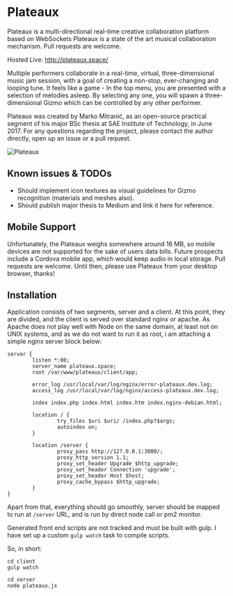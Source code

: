 # Plateaux
Plateaux is a multi-directional real-time creative collaboration platform based on WebSockets
Plateaux is a state of the art musical collaboration mechanism.
Pull requests are welcome.

Hosted Live: http://plateaux.space/

Multiple performers collaborate in a real-time, virtual, three-dimensional music jam session, with a goal of creating a non-stop, ever-changing and looping tune.
It feels like a game - In the top menu, you are presented with a selection of melodies asleep. By selecting any one, you will spawn a three-dimensional Gizmo which can be controlled by any other performer.

Plateaux was created by Marko Mitranić, as an open-source practical segment of his major BSc thesis at SAE Institute of Technology, in June 2017.
For any questions regarding the project, please contact the author directly, open up an issue or a pull request.

![Plateaux](http://i65.tinypic.com/29bziw9.jpg)

## Known issues & TODOs
- Should implement icon textures as visual guidelines for Gizmo recognition (materials and meshes also).
- Should publish major thesis to Medium and link it here for reference.

## Mobile Support
Unfortunately, the Plateaux weighs somewhere around 16 MB, so mobile devices are not supported for the sake of users data bills.
Future prospects include a Cordova mobile app, which would keep audio in local storage. Pull requests are welcome. Until then, please use Plateaux from your desktop browser, thanks!

## Installation
Application consists of two segments, server and a client. At this point, they are divided, and the client is served over standard nginx or apache. As Apache does not play well with Node on the same domain, at least not on UNIX systems, and as we do not want to run it as root, i am attaching a simple nginx server block below:
```
server {
        listen *:80;
        server_name plateaux.space;
        root /var/www/plateaux/client/app;

        error_log /usr/local/var/log/nginx/error-plateaux.dev.log;
        access_log /usr/local/var/log/nginx/access-plateaux.dev.log;

        index index.php index.html index.htm index.nginx-debian.html;

        location / {
                try_files $uri $uri/ /index.php?$args;
                autoindex on;
        }

        location /server {
                proxy_pass http://127.0.0.1:3000/;
                proxy_http_version 1.1;
                proxy_set_header Upgrade $http_upgrade;
                proxy_set_header Connection 'upgrade';
                proxy_set_header Host $host;
                proxy_cache_bypass $http_upgrade;
        }
}
```
Apart from that, everything should go smoothly, server should be mapped to run at `/server` URL, and is run by direct node call or pm2 monitor.

Generated front end scripts are not tracked and must be built with gulp. I have set up a custom `gulp watch` task to compile scripts.
 
So, in short:
```
cd client
gulp watch

cd server
node plateaux.js
```

